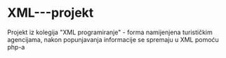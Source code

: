 # XML---projekt
Projekt iz kolegija "XML programiranje" - forma namijenjena turističkim agencijama, nakon popunjavanja informacije se spremaju u XML pomoću php-a
